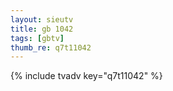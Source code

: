 ```yaml
--- 
layout: sieutv
title: gb 1042
tags: [gbtv]
thumb_re: q7t11042
---
```

{% include tvadv key="q7t11042" %} 
